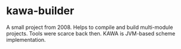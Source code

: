 # kawa-builder
A small project from 2008. Helps to compile and build multi-module projects. Tools were scarce back then.
KAWA is JVM-based scheme implementation.
